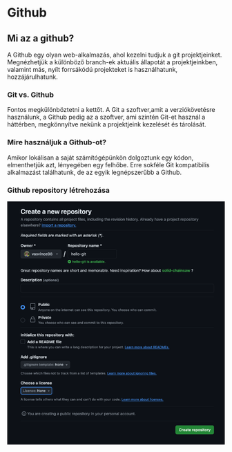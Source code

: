 # Github

## Mi az a github?
A Github egy olyan web-alkalmazás, ahol kezelni tudjuk a git projektjeinket.
Megnézhetjük a különböző branch-ek aktuális állapotát a projektjeinkben, valamint más, nyílt forrsákódú projekteket is használhatunk, 
hozzájárulhatunk.

### Git vs. Github

Fontos megkülönböztetni a kettőt. A Git a szoftver,amit a verziókövetésre használunk, a Github pedig az a szoftver,
ami szintén Git-et használ a háttérben,
megkönnyítve nekünk a projektjeink kezelését és tárolását.

### Mire használjuk a Github-ot?

Amikor lokálisan a saját számítógépünkön dolgoztunk egy kódon, elmenthetjük azt, lényegében egy felhőbe. Erre sokféle
Git kompatibilis alkalmazást találhatunk, de az egyik legnépszerűbb a Github.

### Github repository létrehozása

![1new-repo](img/02-github/1.new-github-repo.png) <br>
